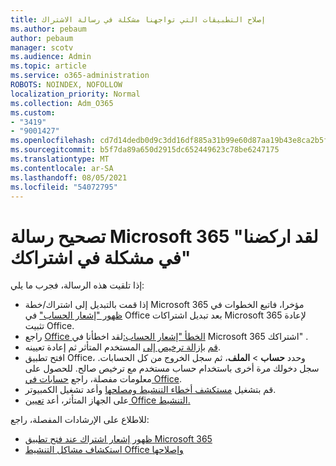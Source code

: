 ```yaml
---
title: إصلاح التطبيقات التي تواجهنا مشكلة في رسالة الاشتراك
ms.author: pebaum
author: pebaum
manager: scotv
ms.audience: Admin
ms.topic: article
ms.service: o365-administration
ROBOTS: NOINDEX, NOFOLLOW
localization_priority: Normal
ms.collection: Adm_O365
ms.custom:
- "3419"
- "9001427"
ms.openlocfilehash: cd7d14dedb0d9c3dd16df885a31b99e60d87aa19b43e8ca2b5f46e6ce7b5e035
ms.sourcegitcommit: b5f7da89a650d2915dc652449623c78be6247175
ms.translationtype: MT
ms.contentlocale: ar-SA
ms.lasthandoff: 08/05/2021
ms.locfileid: "54072795"
---
```

# <a name="fixing-the-microsoft-365-apps-weve-run-into-a-problem-with-your-subscription-message"></a>تصحيح رسالة Microsoft 365 "لقد اركضنا في مشكلة في اشتراكك"

إذا تلقيت هذه الرسالة، فجرب ما يلي:

- إذا قمت بالتبديل إلى اشتراك/خطة Microsoft 365 مؤخرا، فاتبع الخطوات في [ظهور "إشعار الحساب"](https://support.office.com/article/account-notice-appears-in-office-after-switching-office-365-plans-857dc33a-1efc-4ce7-ac3f-ef616314e27d) في Office بعد تبديل اشتراكات Microsoft 365 لإعادة تثبيت Office.
- راجع [Office الخطأ "إشعار الحساب:](https://support.office.com/article/office-error-account-notice-we-ve-run-into-a-problem-with-your-office-365-subscription-17f71ecb-f53c-4f3d-ae18-7230ca1594c1)لقد اخطأنا في Microsoft 365 اشتراكك" . 
- [قم](https://docs.microsoft.com/microsoft-365/admin/manage/remove-licenses-from-users) [بإزالة ترخيص إلى](https://docs.microsoft.com/microsoft-365/admin/manage/assign-licenses-to-users) المستخدم المتأثر ثم إعادة تعيينه.
- افتح تطبيق Office، وحدد **حساب**  >  **الملف**، ثم سجل الخروج من كل الحسابات. سجل دخولك مرة أخرى باستخدام حساب مستخدم مع ترخيص صالح. للحصول على معلومات مفصلة، راجع [حسابات في Office](https://support.office.com/article/628ea040-f265-49de-b986-be09c3ebf8a9).
- قم بتشغيل [مستكشف أخطاء التنشيط ومصلحها](https://aka.ms/SARA-OfficeActivation-Alchemy) وأعد تشغيل الكمبيوتر.
- على الجهاز المتأثر، أعد [تعيين Office التنشيط.](https://docs.microsoft.com/office365/troubleshoot/activation/reset-office-365-proplus-activation-state)

للاطلاع على الإرشادات المفصلة، راجع:
- [ظهور إشعار اشتراك عند فتح تطبيق Microsoft 365](https://support.office.com/article/4cabe32c-f594-4c0e-9191-3d3ade10cceb)
- [استكشاف مشاكل التنشيط Office وإصلاحها](https://support.office.com/article/0d23d3c0-c19c-4b2f-9845-5344fedc4380)